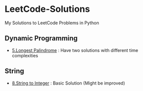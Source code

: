 # LeetCode-Solutions
My Solutions to LeetCode Problems in Python

## Dynamic Programming
- [5.Longest Palindrome](DynamicProgramming/longestPalindrome.py) : Have two solutions with different time complexities

## String
- [8.String to Integer](String/StringToInteger.py) : Basic Solution (Might be improved)

